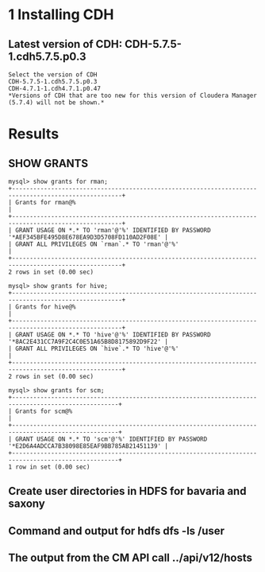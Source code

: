 # 1 Installing CDH

## Latest version of CDH: CDH-5.7.5-1.cdh5.7.5.p0.3
    Select the version of CDH
    CDH-5.7.5-1.cdh5.7.5.p0.3
    CDH-4.7.1-1.cdh4.7.1.p0.47
    *Versions of CDH that are too new for this version of Cloudera Manager (5.7.4) will not be shown.*

# Results
## SHOW GRANTS
    mysql> show grants for rman;
    +-----------------------------------------------------------------------------------------------------+
    | Grants for rman@%                                                                                   |
    +-----------------------------------------------------------------------------------------------------+
    | GRANT USAGE ON *.* TO 'rman'@'%' IDENTIFIED BY PASSWORD '*AEF345BFE495D8E678EA9D3D5708FD110AD2F08E' |
    | GRANT ALL PRIVILEGES ON `rman`.* TO 'rman'@'%'                                                      |
    +-----------------------------------------------------------------------------------------------------+
    2 rows in set (0.00 sec)

    mysql> show grants for hive;
    +-----------------------------------------------------------------------------------------------------+
    | Grants for hive@%                                                                                   |
    +-----------------------------------------------------------------------------------------------------+
    | GRANT USAGE ON *.* TO 'hive'@'%' IDENTIFIED BY PASSWORD '*8AC2E431CC7A9F2C4C0E51A65B8D8175892D9F22' |
    | GRANT ALL PRIVILEGES ON `hive`.* TO 'hive'@'%'                                                      |
    +-----------------------------------------------------------------------------------------------------+
    2 rows in set (0.00 sec)

    mysql> show grants for scm;
    +----------------------------------------------------------------------------------------------------+
    | Grants for scm@%                                                                                   |
    +----------------------------------------------------------------------------------------------------+
    | GRANT USAGE ON *.* TO 'scm'@'%' IDENTIFIED BY PASSWORD '*E2D6A4ADCCA7B38098E85EAF9BB785AB21451139' |
    +----------------------------------------------------------------------------------------------------+
    1 row in set (0.00 sec)


## Create user directories in HDFS for bavaria and saxony
## Command and output for hdfs dfs -ls /user
## The output from the CM API call ../api/v12/hosts
